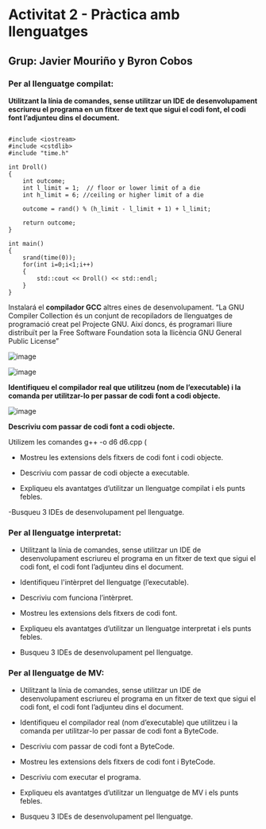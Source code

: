 # Activitat 2 - Pràctica amb llenguatges

## Grup: Javier Mouriño y Byron Cobos



### Per al llenguatge compilat:

**Utilitzant la línia de comandes, sense utilitzar un IDE de desenvolupament escriureu el programa en un fitxer de text que sigui el codi font, el codi font l’adjunteu dins el document.**

```

#include <iostream>
#include <cstdlib>
#include "time.h"

int Droll()
{
    int outcome;
    int l_limit = 1;  // floor or lower limit of a die
    int h_limit = 6; //ceiling or higher limit of a die

    outcome = rand() % (h_limit - l_limit + 1) + l_limit;

    return outcome;
}

int main()
{
    srand(time(0));
    for(int i=0;i<1;i++)
    {
        std::cout << Droll() << std::endl;
    }
}

```
Instalará el **compilador GCC** altres eines de desenvolupament.
“La GNU Compiler Collection és un conjunt de recopiladors de llenguatges de programació creat pel Projecte GNU. Així doncs, és programari lliure distribuït per la Free Software Foundation sota la llicència GNU General Public License”

![image](https://user-images.githubusercontent.com/113586156/195358732-f27ef4e6-0062-45dc-aeab-ae851906e2b6.png)

![image](https://user-images.githubusercontent.com/113586156/195361555-0333f24b-6b38-4377-97f0-b8402b4f9d2c.png)

**Identifiqueu el compilador real que utilitzeu (nom de l’executable) i la comanda per utilitzar-lo per passar de codi font a codi objecte.** 

![image](https://user-images.githubusercontent.com/113586156/195362055-de5f0b9b-dced-45ed-bc20-a455eb6a2eec.png)

**Descriviu com passar de codi font a codi objecte.** 

Utilizem les comandes g++ -o d6 d6.cpp (
 
- Mostreu les extensions dels fitxers de codi font i codi objecte. 

- Descriviu com passar de codi objecte a executable. 

- Expliqueu els avantatges d’utilitzar un llenguatge compilat i els punts febles. 

-Busqueu 3 IDEs de desenvolupament pel llenguatge.

### Per al llenguatge interpretat:

- Utilitzant la línia de comandes, sense utilitzar un IDE de desenvolupament escriureu el programa en un fitxer de text que sigui el codi font, el codi font l’adjunteu dins el document.

- Identifiqueu l'intèrpret del llenguatge (l’executable). 

- Descriviu com funciona l’intèrpret. 

- Mostreu les extensions dels fitxers de codi font. 

- Expliqueu els avantatges d’utilitzar un llenguatge interpretat i els punts febles. 

- Busqueu 3 IDEs de desenvolupament pel llenguatge. 




### Per al llenguatge de MV: 
- Utilitzant la línia de comandes, sense utilitzar un IDE de desenvolupament escriureu el programa en un fitxer de text que sigui el codi font, el codi font l’adjunteu dins el document. 

- Identifiqueu el compilador real (nom d’executable) que utilitzeu i la comanda per utilitzar-lo per passar de codi font a ByteCode. 

- Descriviu com passar de codi font a ByteCode. 

- Mostreu les extensions dels fitxers de codi font i ByteCode. 

- Descriviu com executar el programa. 

- Expliqueu els avantatges d’utilitzar un llenguatge de MV i els punts febles. 

- Busqueu 3 IDEs de desenvolupament pel llenguatge. 

